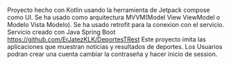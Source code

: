Proyecto hecho con Kotlin usando la herramienta de Jetpack compose como UI.
Se ha usado como arquitectura MVVM(Model View ViewModel o Modelo Vista Modelo).
Se ha usado retrofit para la conexion con el servicio.
Servicio creado con Java Spring Boot https://github.com/ErJatezKLK/DeportesTRest
Este proyecto imita las aplicaciones que muestran noticias y resultados de deportes.
Los Usuarios podran crear una cuenta cambiar la contraseña y hacer inicio de session.
